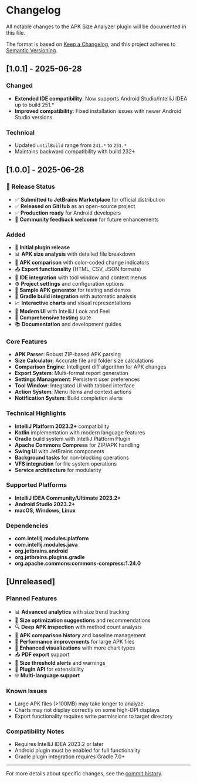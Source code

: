 # Changelog

All notable changes to the APK Size Analyzer plugin will be documented in this file.

The format is based on [Keep a Changelog](https://keepachangelog.com/en/1.0.0/),
and this project adheres to [Semantic Versioning](https://semver.org/spec/v2.0.0.html).

## [1.0.1] - 2025-06-28

### Changed
- **Extended IDE compatibility**: Now supports Android Studio/IntelliJ IDEA up to build 251.*
- **Improved compatibility**: Fixed installation issues with newer Android Studio versions

### Technical
- Updated `untilBuild` range from `241.*` to `251.*`
- Maintains backward compatibility with build 232+

## [1.0.0] - 2025-06-28

### 🎉 Release Status
- ✅ **Submitted to JetBrains Marketplace** for official distribution
- ✅ **Released on GitHub** as an open-source project  
- ✅ **Production ready** for Android developers
- 🔄 **Community feedback welcome** for future enhancements

### Added
- 🚀 **Initial plugin release**
- 📊 **APK size analysis** with detailed file breakdown
- 🔄 **APK comparison** with color-coded change indicators
- 📤 **Export functionality** (HTML, CSV, JSON formats)
- 🔧 **IDE integration** with tool window and context menus
- ⚙️ **Project settings** and configuration options
- 🎯 **Sample APK generator** for testing and demos
- 🔔 **Gradle build integration** with automatic analysis
- 📈 **Interactive charts** and visual representations
- 🎨 **Modern UI** with IntelliJ Look and Feel
- 🧪 **Comprehensive testing** suite
- 📚 **Documentation** and development guides

### Core Features
- **APK Parser**: Robust ZIP-based APK parsing
- **Size Calculator**: Accurate file and folder size calculations
- **Comparison Engine**: Intelligent diff algorithm for APK changes
- **Export System**: Multi-format report generation
- **Settings Management**: Persistent user preferences
- **Tool Window**: Integrated UI with tabbed interface
- **Action System**: Menu items and context actions
- **Notification System**: Build completion alerts

### Technical Highlights
- **IntelliJ Platform 2023.2+** compatibility
- **Kotlin** implementation with modern language features
- **Gradle** build system with IntelliJ Platform Plugin
- **Apache Commons Compress** for ZIP/APK handling
- **Swing UI** with JetBrains components
- **Background tasks** for non-blocking operations
- **VFS integration** for file system operations
- **Service architecture** for modularity

### Supported Platforms
- **IntelliJ IDEA Community/Ultimate 2023.2+**
- **Android Studio 2023.2+**
- **macOS, Windows, Linux**

### Dependencies
- **com.intellij.modules.platform**
- **com.intellij.modules.java**
- **org.jetbrains.android**
- **org.jetbrains.plugins.gradle**
- **org.apache.commons:commons-compress:1.24.0**

## [Unreleased]

### Planned Features
- 📊 **Advanced analytics** with size trend tracking
- 🎯 **Size optimization suggestions** and recommendations
- 🔍 **Deep APK inspection** with method count analysis
- 📱 **APK comparison history** and baseline management
- 🚀 **Performance improvements** for large APK files
- 🎨 **Enhanced visualizations** with more chart types
- 📤 **PDF export** support
- 🔔 **Size threshold alerts** and warnings
- 🧩 **Plugin API** for extensibility
- 🌐 **Multi-language support**

### Known Issues
- Large APK files (>100MB) may take longer to analyze
- Charts may not display correctly on some high-DPI displays
- Export functionality requires write permissions to target directory

### Compatibility Notes
- Requires IntelliJ IDEA 2023.2 or later
- Android plugin must be enabled for full functionality
- Gradle plugin integration requires Gradle 7.0+

---

For more details about specific changes, see the [commit history](../../commits/main).

